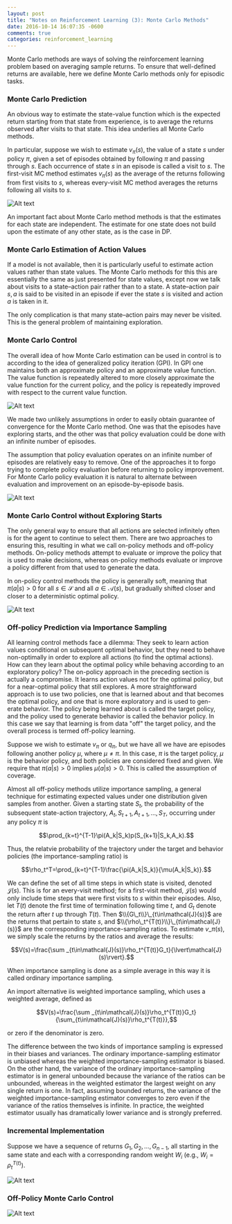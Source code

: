 ```yaml
---
layout: post
title: "Notes on Reinforcement Learning (3): Monte Carlo Methods"
date: 2016-10-14 16:07:35 -0600
comments: true
categories: reinforcement_learning 
---
```


Monte Carlo methods are ways of solving the reinforcement learning problem based on averaging sample returns. To ensure that well-defined returns are available, here we define Monte Carlo methods only for episodic tasks.

### Monte Carlo Prediction

An obvious way to estimate the state-value function which is the expected return starting from that state from experience, is to average the returns observed after visits to that state. This idea underlies all Monte Carlo methods.

In particular, suppose we wish to estimate $v_\pi(s)$, the value of a state $s$ under policy $\pi$, given a set of episodes obtained by following $\pi$ and passing through $s$. Each occurrence of state $s$ in an episode is called a visit to $s$. The first-visit MC method estimates $v_\pi(s)$ as the average of the returns following from first visits to $s$, whereas every-visit MC method averages the returns following all visits to $s$.

![Alt text](/images/rl3.1.png)

<!--more-->

An important fact about Monte Carlo method methods is that the estimates for each state are independent. The estimate for one state does not build upon the estimate of any other state, as is the case in DP.

### Monte Carlo Estimation of Action Values

If a model is not available, then it is particularly useful to estimate action values rather than state values. The Monte Carlo methods for this this are essentially the same as just presented for state values, except now we talk about visits to a state–action pair rather than to a state. A state–action pair $s, a$ is said to be visited in an episode if ever the state $s$ is visited and action $a$ is taken in it.

The only complication is that many state–action pairs may never be visited. This is the general problem of maintaining exploration.

### Monte Carlo Control

The overall idea of how Monte Carlo estimation can be used in control is to according to the idea of generalized policy iteration (GPI). In GPI one maintains both an approximate policy and an approximate value function. The value function is repeatedly altered to more closely approximate the value function for the current policy, and the policy is repeatedly improved with respect to the current value function. 

![Alt text](/images/rl3.2.png)

We made two unlikely assumptions in order to easily obtain guarantee of convergence for the Monte Carlo method. One was that the episodes have exploring starts, and the other was that policy evaluation could be done with an infinite number of episodes.

The assumption that policy evaluation operates on an infinite number of episodes are relatively easy to remove. One of the approaches it to forgo trying to complete policy evaluation before returning to policy improvement. For Monte Carlo policy evaluation it is natural to alternate between evaluation and improvement on an episode-by-episode basis.

![Alt text](/images/rl3.3.png)

### Monte Carlo Control without Exploring Starts

The only general way to ensure that all actions are selected infinitely often is for the agent to continue to select them. There are two approaches to ensuring this, resulting in what we call on-policy methods and off-policy methods. On-policy methods attempt to evaluate or improve the policy that is used to make decisions, whereas on-policy methods evaluate or improve a policy different from that used to generate the data.

In on-policy control methods the policy is generally soft, meaning that $\pi(a \vert s)>0$ for all $s\in\mathcal{S}$ and all $a\in\mathcal{A}(s)$, but gradually shifted closer and closer to a deterministic optimal policy.

![Alt text](/images/rl3.4.png)

### Off-policy Prediction via Importance Sampling

All learning control methods face a dilemma: They seek to learn action values conditional on subsequent optimal behavior, but they need to behave non-optimally in order to explore all actions (to find the optimal actions). How can they learn about the optimal policy while behaving according to an exploratory policy? The on-policy approach in the preceding section is actually a compromise. It learns action values not for the optimal policy, but for a near-optimal policy that still explores. A more straightforward approach is to use two policies, one that is learned about and that becomes the optimal policy, and one that is more exploratory and is used to gen- erate behavior. The policy being learned about is called the target policy, and the policy used to generate behavior is called the behavior policy. In this case we say that learning is from data "off" the target policy, and the overall process is termed off-policy learning.

Suppose we wish to estimate $v_\pi$ or $q_\pi$, but we have all we have are episodes following another policy $\mu$, where $\mu \ne \pi$. In this case, $\pi$ is the target policy, $\mu$ is the behavior policy, and both policies are considered fixed and given. We require that $\pi(a \vert s)>0$ implies $\mu(a \vert s)>0$. This is called the assumption of coverage.

Almost all off-policy methods utilize importance sampling, a general technique for estimating expected values under one distribution given samples from another. Given a starting state $S_t$, the probability of the subsequent state-action trajectory, $A_t,S_{t+1},A_{t+1},\dots,S_T$, occurring under any policy $\pi$ is

$$\prod_{k=t}^{T-1}\pi(A_k|S_k)p(S_{k+1}|S_k,A_k).$$

Thus, the relatvie probability of the trajectory under the target and behavior policies (the importance-sampling ratio) is

$$\rho_t^T=\prod_{k=t}^{T-1}\frac{\pi(A_k|S_k)}{\mu(A_k|S_k)}.$$

We can define the set of all time steps in which state is visited, denoted $\mathcal{J}(s)$. This is for an every-visit method; for a first-visit method, $\mathcal{J}(s)$ would only include time steps that were first visits to $s$ within their episodes. Also, let $T(t)$ denote the first time of termination following time $t$, and $G_t$ denote the return after $t$ up through $T(t)$. Then $\\{G\_t\\}\_{t\in\mathcal{J}(s)}$ are the returns that pertain to state $s$, and $\\{\rho\_t^{T(t)}\\}\_{t\in\mathcal{J}(s)}$ are the corresponding importance-sampling ratios. To estimate $v\_{\pi}(s)$, we simply scale the returns by the ratios and average the results:

$$V(s)=\frac{\sum _{t\in\mathcal{J}(s)}\rho_t^{T(t)}G_t}{\lvert\mathcal{J}(s)\rvert}.$$

When importance sampling is done as a simple average in this way it is called ordinary importance sampling.

An import alternative iis weighted importance sampling, which uses a weighted average, defined as 

$$V(s)=\frac{\sum _{t\in\mathcal{J}(s)}\rho_t^{T(t)}G_t}{\sum_{t\in\mathcal{J}(s)}\rho_t^{T(t)}},$$

or zero if the denominator is zero.

The difference between the two kinds of importance sampling is expressed in their biases and variances. The ordinary importance-sampling estimator is unbiased whereas the weighted importance-sampling estimator is biased. On the other hand, the variance of the ordinary importance-sampling estimator is in general unbounded because the variance of the ratios can be unbounded, whereas in the weighted estimator the largest weight on any single return is one. In fact, assuming bounded returns, the variance of the weighted importance-sampling estimator converges to zero even if the variance of the ratios themselves is infinite. In practice, the weighted estimator usually has dramatically lower variance and is strongly preferred.

### Incremental Implementation

Suppose we have a sequence of returns $G_1, G_2, \dots, G_{n-1}$, all starting in the same state and each with a corresponding random weight $W_i$ (e.g., $W_i=\rho_t^{T(t)}$).

![Alt text](/images/rl3.5.png)

### Off-Policy Monte Carlo Control

![Alt text](/images/rl3.6.png)
